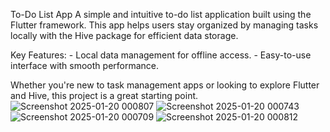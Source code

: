 To-Do List App
A simple and intuitive to-do list application built using the Flutter framework. This app helps users stay organized by managing tasks locally with the Hive package for efficient data storage.

Key Features:
	- Local data management for offline access.
	- Easy-to-use interface with smooth performance.
 
Whether you're new to task management apps or looking to explore Flutter and Hive, this project is a great starting point.
![Screenshot 2025-01-20 000807](https://github.com/user-attachments/assets/ea086851-4e4d-48ac-82d4-cd8d7ffe87fe)
![Screenshot 2025-01-20 000743](https://github.com/user-attachments/assets/16bcacf4-edf4-44e5-a415-77c267914967)
![Screenshot 2025-01-20 000709](https://github.com/user-attachments/assets/dd1f6a8f-8dd8-4bd8-be0a-d23dfc91bebd)
![Screenshot 2025-01-20 000812](https://github.com/user-attachments/assets/0e9faac5-8697-43f0-9f49-308629a75469)

